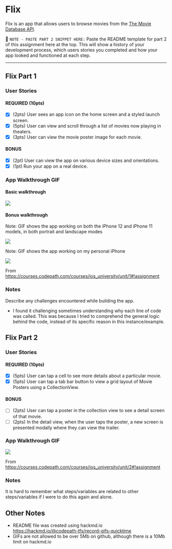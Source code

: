 # Flix

Flix is an app that allows users to browse movies from the [The Movie Database API](http://docs.themoviedb.apiary.io/#).

📝 `NOTE - PASTE PART 2 SNIPPET HERE:` Paste the README template for part 2 of this assignment here at the top. This will show a history of your development process, which users stories you completed and how your app looked and functioned at each step.

---

## Flix Part 1

### User Stories

#### REQUIRED (10pts)
- [x] (2pts) User sees an app icon on the home screen and a styled launch screen.
- [x] (5pts) User can view and scroll through a list of movies now playing in theaters.
- [x] (3pts) User can view the movie poster image for each movie.

#### BONUS
- [x] (2pt) User can view the app on various device sizes and orientations.
- [x] (1pt) Run your app on a real device.

### App Walkthrough GIF

#### Basic walkthrough

![](https://i.imgur.com/MXbHQbL.gif)


#### Bonus walkthrough
Note: GIF shows the app working on both the iPhone 12 and iPhone 11 models, in both portrait and landscape modes

![](https://i.imgur.com/JAJVoeM.gif)


Note: GIF shows the app working on my personal iPhone

![](https://i.imgur.com/aoa9iTJ.gif)

From https://courses.codepath.com/courses/ios_university/unit/1#!assignment

### Notes
Describe any challenges encountered while building the app.

- I found it challenging sometimes understanding why each line of code was called. This was because I tried to comprehend the general logic behind the code, instead of its specific reason in this instance/example.

## Flix Part 2

### User Stories

#### REQUIRED (10pts)
- [x] (5pts) User can tap a cell to see more details about a particular movie.
- [x] (5pts) User can tap a tab bar button to view a grid layout of Movie Posters using a CollectionView.

#### BONUS
- [ ] (2pts) User can tap a poster in the collection view to see a detail screen of that movie.
- [ ] (2pts) In the detail view, when the user taps the poster, a new screen is presented modally where they can view the trailer.

### App Walkthrough GIF

<!--<img src="YOUR_GIF_URL_HERE" width=250><br> -->
![](https://i.imgur.com/Ap90lgz.gif)

From https://courses.codepath.com/courses/ios_university/unit/2#!assignment


### Notes
It is hard to remember what steps/variables are related to other steps/variables if I were to do this again and alone.

## Other Notes
- README file was created using hackmd.io
https://hackmd.io/@codepath-tfs/record-gifs-quicktime
- GIFs are not allowed to be over 5Mb on github, although there is a 10Mb limit on hackmd.io
